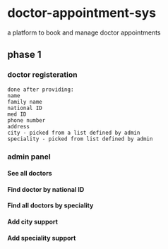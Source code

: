 # doctor-appointment-sys
a platform to book and manage doctor appointments
## phase 1

### doctor registeration 
    done after providing:
    name
    family name
    national ID 
    med ID
    phone number
    address
    city - picked from a list defined by admin
    speciality - picked from list defined by admin

### admin panel

#### See all doctors
#### Find doctor by national ID
#### Find all doctors by speciality
#### Add city support
#### Add speciality support  
    
